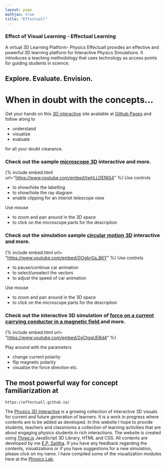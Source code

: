 ```yaml
---
layout: page
mathjax: true
title: "Effectuall"
---
```

### Effect of Visual Learning - Effectual Learning 
A virtual 3D Learning Platform- Physics
Effectuall provides an effective and powerful 3D learning platform for Interactive Physics Simulations. It introduces a teaching methodology that uses technology as access points for guiding students in science.

## Explore. Evaluate. Envision.

# When in doubt with the concepts... 

Get your hands on this [3D interactive]( https://effectuall.github.io/) site available at [Github Pages]( https://github.com/online3d ) and follow along to
* understand 
* visualize 
* evaluate 

for all your doubt clearance.

### Check out the sample [microscope 3D](https://effectuall.github.io/Simulations/Optics_Compound_Microscope.html) interactive and  more.

{% include embed.html url="https://www.youtube.com/embed/twhLLDENIS4" %}
Use controls
*  to show/hide the labelling
*  to show/hide the ray diagram
*  enable clipping for an interiot telescope view

Use mouse 

* to zoom and pan around in the 3D space
* to click on the microscope parts for the description

### Check out the simulation sample [circular motion 3D](https://effectuall.github.io/) interactive and  more.

{% include embed.html url= "https://www.youtube.com/embed/GOgbrGa_86Y" %}
Use controls
*  to pause/continue car animation
*  to select/unselect the vectors
*  to adjust the speed of car animation

Use mouse 

* to zoom and pan around in the 3D space
* to click on the microscope parts for the description

### Check out the interactive 3D simulation of [force on a current carrying conductor in a magnetic field ](https://effectuall.github.io/) and  more.

{% include embed.html url= "https://www.youtube.com/embed/2gCtgqUEBd4" %}

Play around with the parameters
* change current polarity
* flip magnetic polarity
* visualize the force direction etc.

## The most powerful way for concept familiarization at
```
https://effectuall.github.io/
```
The [Physics 3D Interactive](https://effectuall.github.io/) is a growing collection of interactive 3D visuals for current and future generation of learners. It is a work in progress where contents are to be added as developed. In this website I hope to provide students, teachers and classrooms a collection of learning activities that are about engaging physics students in rich interactions. The website is created using [Three.js](https://threejs.org/) JavaScript 3D Library, HTML and CSS. All contents are developed by me [E.P. Sajitha](effectuallearning@gmail.com). If you have any feedback regarding the contents, visualizations or if you have suggestions for a new simulation, please click on my name. 
I have compiled some of the visualization modules here at the [Physics Lab]( physicslab).
